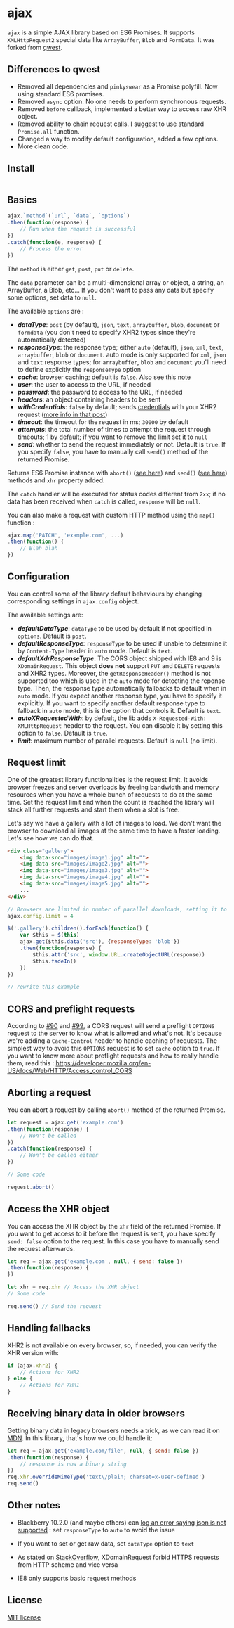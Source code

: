 ajax
============

`ajax` is a simple AJAX library based on ES6 Promises. It supports `XMLHttpRequest2` special data like `ArrayBuffer`, `Blob` and `FormData`. It was forked from [qwest](https://github.com/pyrsmk/qwest).

Differences to qwest
------------

- Removed all dependencies and `pinkyswear` as a Promise polyfill. Now using standard ES6 promises.
- Removed `async` option. No one needs to perform synchronous requests.
- Removed `before` callback, implemented a better way to access raw XHR object.
- Removed ability to chain request calls. I suggest to use standard `Promise.all` function.
- Changed a way to modify default configuration, added a few options.
- More clean code.

Install
-------

```

```


Basics
------

```js
ajax.`method`(`url`, `data`, `options`)
.then(function(response) {
	// Run when the request is successful
})
.catch(function(e, response) {
	// Process the error
})
```

The `method` is either `get`, `post`, `put` or `delete`.

The `data` parameter can be a multi-dimensional array or object, a string, an ArrayBuffer, a Blob, etc... If you don't want to pass any data but specify some options, set data to `null`.

The available `options` are :

- ***dataType***: `post` (by default), `json`, `text`, `arraybuffer`, `blob`, `document` or `formdata` (you don't need to specify XHR2 types since they're automatically detected)
- ***responseType***: the response type; either `auto` (default), `json`, `xml`, `text`, `arraybuffer`, `blob` or `document`. auto mode is only supported for `xml`, `json` and `text` response types; for `arraybuffer`, `blob` and `document` you'll need to define explicitly the `responseType` option
- ***cache***: browser caching; default is `false`. Also see this [note](#cors)
- ***user***: the user to access to the URL, if needed
- ***password***: the password to access to the URL, if needed
- ***headers***: an object containing headers to be sent
- ***withCredentials***: `false` by default; sends [credentials](http://www.w3.org/TR/XMLHttpRequest2/#user-credentials) with your XHR2 request ([more info in that post](https://dev.opera.com/articles/xhr2/#xhrcredentials))
- ***timeout***: the timeout for the request in ms; `30000` by default
- ***attempts***: the total number of times to attempt the request through timeouts; 1 by default; if you want to remove the limit set it to `null`
- ***send***: whether to send the request immediately or not. Default is `true`. If you specify `false`, you have to manually call `send()` method of the returned Promise.

Returns ES6 Promise instance with `abort()` ([see here](#abort)) and `send()` ([see here](#before)) methods and `xhr` property added.

The `catch` handler will be executed for status codes different from `2xx`; if no data has been received when `catch` is called, `response` will be `null`.

You can also make a request with custom HTTP method using the `map()` function :

```js
ajax.map('PATCH', 'example.com', ...)
.then(function() {
	// Blah blah
})
```

Configuration
--------

You can control some of the library default behaviours by changing corresponding settings in `ajax.config` object.

The available settings are:
- ***defaultDataType***: `dataType` to be used by default if not specified in `options`. Default is `post`.
- ***defaultResponseType***: `responseType` to be used if unable to determine it by `Content-Type` header in `auto` mode. Default is `text`.
- ***defaultXdrResponseType***. The CORS object shipped with IE8 and 9 is `XDomainRequest`. This object __does not__ support `PUT` and `DELETE` requests and XHR2 types. Moreover, the `getResponseHeader()` method is not supported too which is used in the `auto` mode for detecting the reponse type. Then, the response type automatically fallbacks to default when in `auto` mode. If you expect another response type, you have to specify it explicitly. If you want to specify another default response type to fallback in `auto` mode, this is the option that controls it. Default is `text`.
- ***autoXRequestedWith***: by default, the lib adds `X-Requested-With: XMLHttpRequest` header to the request. You can disable it by setting this option to `false`. Default is `true`.
- ***limit***: maximum number of parallel requests. Default is `null` (no limit).

Request limit
-------------

One of the greatest library functionalities is the request limit. It avoids browser freezes and server overloads by freeing bandwidth and memory resources when you have a whole bunch of requests to do at the same time. Set the request limit and when the count is reached the library will stack all further requests and start them when a slot is free.

Let's say we have a gallery with a lot of images to load. We don't want the browser to download all images at the same time to have a faster loading. Let's see how we can do that.

```html
<div class="gallery">
	<img data-src="images/image1.jpg" alt="">
	<img data-src="images/image2.jpg" alt="">
	<img data-src="images/image3.jpg" alt="">
	<img data-src="images/image4.jpg" alt="">
	<img data-src="images/image5.jpg" alt="">
	...
</div>
```

```js
// Browsers are limited in number of parallel downloads, setting it to 4 seems fair
ajax.config.limit = 4

$('.gallery').children().forEach(function() {
	var $this = $(this)
	ajax.get($this.data('src'), {responseType: 'blob'})
	.then(function(response) {
		$this.attr('src', window.URL.createObjectURL(response))
		$this.fadeIn()
	})
})

// rewrite this example
```

<a name="cors"></a>CORS and preflight requests
---------------------------

According to [#90](https://github.com/pyrsmk/qwest/issues/90) and [#99](https://github.com/pyrsmk/qwest/issues/99), a CORS request will send a preflight `OPTIONS` request to the server to know what is allowed and what's not. It's because we're adding a `Cache-Control` header to handle caching of requests. The simplest way to avoid this `OPTIONS` request is to set `cache` option to `true`. If you want to know more about preflight requests and how to really handle them, read this : https://developer.mozilla.org/en-US/docs/Web/HTTP/Access_control_CORS

<a name="abort"></a>Aborting a request
------------------

You can abort a request by calling `abort()` method of the returned Promise.

```js
let request = ajax.get('example.com')
.then(function(response) {
	// Won't be called
})
.catch(function(response) {
	// Won't be called either
})

// Some code

request.abort()
```

<a name="before"></a>Access the XHR object
-----------------------------

You can access the XHR object by the `xhr` field of the returned Promise. If you want to get access to it before the request is sent, you have specify `send: false` option  to the request. In this case you have to manually send the request afterwards.

```js
let req = ajax.get('example.com', null, { send: false })
.then(function(response) {	
})

let xhr = req.xhr // Access the XHR object
// Some code

req.send() // Send the request
```

Handling fallbacks
------------------

XHR2 is not available on every browser, so, if needed, you can verify the XHR version with:

```js
if (ajax.xhr2) {
	// Actions for XHR2
} else {
	// Actions for XHR1
}
```

Receiving binary data in older browsers
---------------------------------------

Getting binary data in legacy browsers needs a trick, as we can read it on [MDN](https://developer.mozilla.org/en-US/docs/Web/API/XMLHttpRequest/Sending_and_Receiving_Binary_Data#Receiving_binary_data_in_older_browsers). In this library, that's how we could handle it:

```js
let req = ajax.get('example.com/file', null, { send: false })
.then(function(response) {
	// response is now a binary string
})
req.xhr.overrideMimeType('text\/plain; charset=x-user-defined')
req.send()
```


Other notes
----------

- Blackberry 10.2.0 (and maybe others) can [log an error saying json is not supported](https://github.com/pyrsmk/qwest/issues/94) : set `responseType` to `auto` to avoid the issue

- If you want to set or get raw data, set `dataType` option to `text`
- As stated on [StackOverflow](https://stackoverflow.com/questions/8464262/access-is-denied-error-on-xdomainrequest), XDomainRequest forbid HTTPS requests from HTTP scheme and vice versa
- IE8 only supports basic request methods

License
-------

[MIT license](http://dreamysource.mit-license.org)
